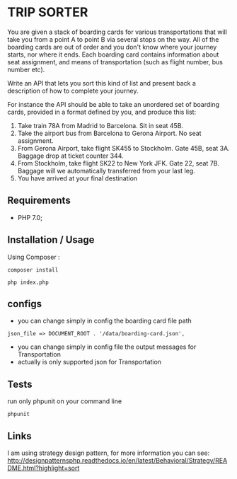 # TRIP SORTER

You are given a stack of boarding cards for various transportations that will take you from a point A to point B via several stops on the way. All of the boarding cards are out of order and you don't know where your journey starts, nor where it ends. Each boarding card contains information about seat assignment, and means of transportation (such as flight number, bus number etc).

Write an API that lets you sort this kind of list and present back a description of how to complete your journey.

For instance the API should be able to take an unordered set of boarding cards, provided in a format defined by you, and produce this list:

1. Take train 78A from Madrid to Barcelona. Sit in seat 45B.
2. Take the airport bus from Barcelona to Gerona Airport. No seat assignment.
3. From Gerona Airport, take flight SK455 to Stockholm. Gate 45B, seat 3A. Baggage drop at ticket counter 344.
4. From Stockholm, take flight SK22 to New York JFK. Gate 22, seat 7B. Baggage will we automatically transferred from your last leg.
5. You have arrived at your final destination


## Requirements
- PHP 7.0;

## Installation / Usage
Using Composer :

```
composer install
```

```
php index.php
```

## configs
- you can change simply in config the boarding card file path
```
json_file => DOCUMENT_ROOT . '/data/boarding-card.json',
```
- you can change simply in config file the output messages for Transportation
- actually is only supported json for Transportation

## Tests
run only phpunit on your command line
```
phpunit
```

## Links
I am using strategy design pattern, for more information you can see: http://designpatternsphp.readthedocs.io/en/latest/Behavioral/Strategy/README.html?highlight=sort
